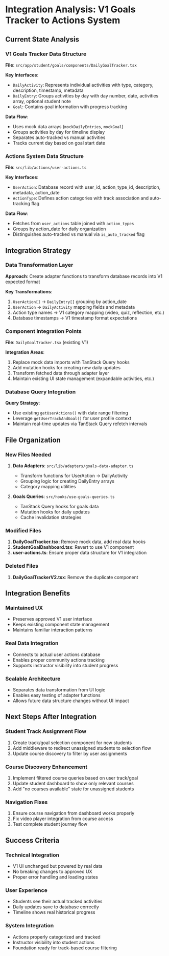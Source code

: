 # Integration Analysis: V1 Goals Tracker to Actions System

## Current State Analysis

### V1 Goals Tracker Data Structure
**File**: `src/app/student/goals/components/DailyGoalTracker.tsx`

**Key Interfaces**:
- `DailyActivity`: Represents individual activities with type, category, description, timestamp, metadata
- `DailyEntry`: Groups activities by day with day number, date, activities array, optional student note
- `Goal`: Contains goal information with progress tracking

**Data Flow**:
- Uses mock data arrays (`mockDailyEntries`, `mockGoal`)
- Groups activities by day for timeline display
- Separates auto-tracked vs manual activities
- Tracks current day based on goal start date

### Actions System Data Structure
**File**: `src/lib/actions/user-actions.ts`

**Key Interfaces**:
- `UserAction`: Database record with user_id, action_type_id, description, metadata, action_date
- `ActionType`: Defines action categories with track association and auto-tracking flag

**Data Flow**:
- Fetches from `user_actions` table joined with `action_types`
- Groups by action_date for daily organization
- Distinguishes auto-tracked vs manual via `is_auto_tracked` flag

## Integration Strategy

### Data Transformation Layer
**Approach**: Create adapter functions to transform database records into V1 expected format

**Key Transformations**:
1. `UserAction[]` → `DailyEntry[]` grouping by action_date
2. `UserAction` → `DailyActivity` mapping fields and metadata
3. Action type names → V1 category mapping (video, quiz, reflection, etc.)
4. Database timestamps → V1 timestamp format expectations

### Component Integration Points
**File**: `DailyGoalTracker.tsx` (existing V1)

**Integration Areas**:
1. Replace mock data imports with TanStack Query hooks
2. Add mutation hooks for creating new daily updates
3. Transform fetched data through adapter layer
4. Maintain existing UI state management (expandable activities, etc.)

### Database Query Integration
**Query Strategy**:
- Use existing `getUserActions()` with date range filtering
- Leverage `getUserTrackAndGoal()` for user profile context
- Maintain real-time updates via TanStack Query refetch intervals

## File Organization

### New Files Needed
1. **Data Adapters**: `src/lib/adapters/goals-data-adapter.ts`
   - Transform functions for UserAction → DailyActivity
   - Grouping logic for creating DailyEntry arrays
   - Category mapping utilities

2. **Goals Queries**: `src/hooks/use-goals-queries.ts`
   - TanStack Query hooks for goals data
   - Mutation hooks for daily updates
   - Cache invalidation strategies

### Modified Files
1. **DailyGoalTracker.tsx**: Remove mock data, add real data hooks
2. **StudentGoalDashboard.tsx**: Revert to use V1 component
3. **user-actions.ts**: Ensure proper data structure for V1 integration

### Deleted Files
1. **DailyGoalTrackerV2.tsx**: Remove the duplicate component

## Integration Benefits

### Maintained UX
- Preserves approved V1 user interface
- Keeps existing component state management
- Maintains familiar interaction patterns

### Real Data Integration
- Connects to actual user actions database
- Enables proper community actions tracking
- Supports instructor visibility into student progress

### Scalable Architecture
- Separates data transformation from UI logic
- Enables easy testing of adapter functions
- Allows future data structure changes without UI impact

## Next Steps After Integration

### Student Track Assignment Flow
1. Create track/goal selection component for new students
2. Add middleware to redirect unassigned students to selection flow
3. Update course discovery to filter by user assignments

### Course Discovery Enhancement
1. Implement filtered course queries based on user track/goal
2. Update student dashboard to show only relevant courses
3. Add "no courses available" state for unassigned students

### Navigation Fixes
1. Ensure course navigation from dashboard works properly
2. Fix video player integration from course access
3. Test complete student journey flow

## Success Criteria

### Technical Integration
- V1 UI unchanged but powered by real data
- No breaking changes to approved UX
- Proper error handling and loading states

### User Experience
- Students see their actual tracked activities
- Daily updates save to database correctly
- Timeline shows real historical progress

### System Integration  
- Actions properly categorized and tracked
- Instructor visibility into student actions
- Foundation ready for track-based course filtering